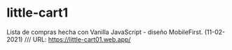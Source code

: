 # little-cart1
Lista de compras hecha con Vanilla JavaScript - diseño MobileFirst. (11-02-2021) ///
URL: https://little-cart01.web.app/
